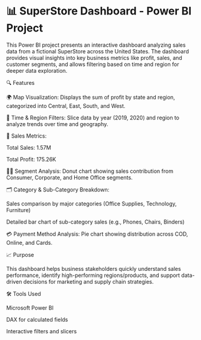 # 📊 SuperStore Dashboard - Power BI Project
This Power BI project presents an interactive dashboard analyzing sales data from a fictional SuperStore across the United States. The dashboard provides visual insights into key business metrics like profit, sales, and customer segments, and allows filtering based on time and region for deeper data exploration.

🔍 Features

🌍 Map Visualization: Displays the sum of profit by state and region, categorized into Central, East, South, and West.

📅 Time & Region Filters: Slice data by year (2019, 2020) and region to analyze trends over time and geography.

🧾 Sales Metrics:

Total Sales: 1.57M

Total Profit: 175.26K

🧑‍💼 Segment Analysis: Donut chart showing sales contribution from Consumer, Corporate, and Home Office segments.

🗂 Category & Sub-Category Breakdown:

Sales comparison by major categories (Office Supplies, Technology, Furniture)

Detailed bar chart of sub-category sales (e.g., Phones, Chairs, Binders)

💳 Payment Method Analysis: Pie chart showing distribution across COD, Online, and Cards.

📈 Purpose

This dashboard helps business stakeholders quickly understand sales performance, identify high-performing regions/products, and support data-driven decisions for marketing and supply chain strategies.

🛠 Tools Used

Microsoft Power BI

DAX for calculated fields

Interactive filters and slicers

